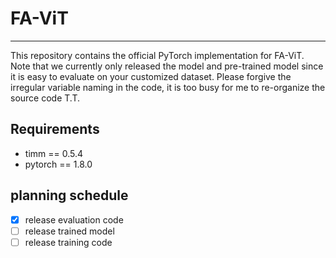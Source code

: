 # FA-ViT


------
This repository contains the official PyTorch implementation for FA-ViT. Note that we currently only released the model and pre-trained model since it is easy to evaluate on your customized dataset. Please forgive the irregular variable naming in the code, it is too busy for me to re-organize the source code T.T.

## Requirements
- timm == 0.5.4
- pytorch == 1.8.0

## planning schedule
- [x] release evaluation code
- [ ] release trained model
- [ ] release training code
